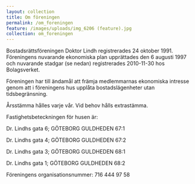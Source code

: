 ```yaml
---
layout: collection
title: Om föreningen
permalink: /om_foreningen
feature: /images/uploads/img_6206 (feature).jpg
collection: om_foreningen
---
```

Bostadsrättsföreningen Doktor Lindh registrerades 24 oktober 1991. Föreningens nuvarande ekonomiska plan upprättades den 6 augusti 1997 och nuvarande stadgar (se nedan) registrerades 2010-11-30 hos Bolagsverket.

Föreningen har till ändamål att främja medlemmarnas ekonomiska intresse genom att i föreningens hus upplåta bostadslägenheter utan tidsbegränsning.

Årsstämma hålles varje vår. Vid behov hålls extrastämma.

Fastighetsbeteckningen för husen är:

Dr. Lindhs gata 6; GÖTEBORG GULDHEDEN 67:1

Dr. Lindhs gata 4; GÖTEBORG GULDHEDEN 67:2

Dr. Lindhs gata 3; GÖTEBORG GULDHEDEN 68:1

Dr. Lindhs gata 1; GÖTEBORG GULDHEDEN 68:2

Föreningens organisationsnummer: 716 444 97 58


